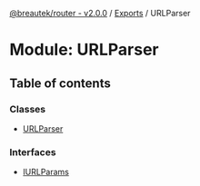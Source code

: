 [@breautek/router - v2.0.0](../README.md) / [Exports](../modules.md) / URLParser

# Module: URLParser

## Table of contents

### Classes

- [URLParser](../classes/URLParser.URLParser-1.md)

### Interfaces

- [IURLParams](../interfaces/URLParser.IURLParams.md)
